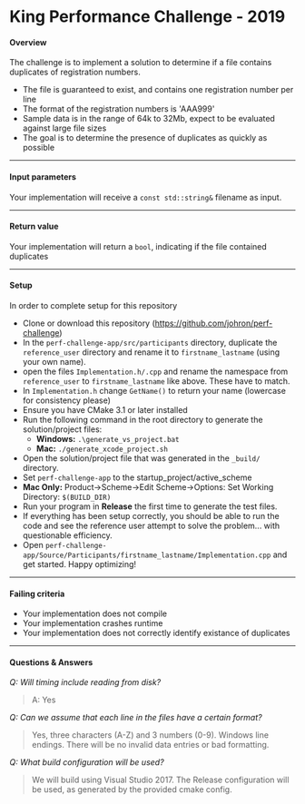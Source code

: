 # King Performance Challenge - 2019

#### Overview
The challenge is to implement a solution to determine if a file contains duplicates of registration numbers.

* The file is guaranteed to exist, and contains one registration number per line
* The format of the registration numbers is 'AAA999'
* Sample data is in the range of 64k to 32Mb, expect to be evaluated against large file sizes
* The goal is to determine the presence of duplicates as quickly as possible

--------------

#### Input parameters
Your implementation will receive a `const std::string&` filename as input.

--------------

#### Return value
Your implementation will return a `bool`, indicating if the file contained duplicates

--------------

#### Setup
In order to complete setup for this repository
* Clone or download this repository (https://github.com/johron/perf-challenge)
* In the `perf-challenge-app/src/participants` directory, duplicate the `reference_user` directory and rename it to `firstname_lastname` (using your own name).
* open the files `Implementation.h/.cpp` and rename the namespace from `reference_user` to `firstname_lastname` like above. These have to match.
* In `Implementation.h` change `GetName()` to return your name (lowercase for consistency please)
* Ensure you have CMake 3.1 or later installed
* Run the following command in the root directory to generate the solution/project files:
    * **Windows:** `.\generate_vs_project.bat`
    * **Mac:** `./generate_xcode_project.sh` 
* Open the solution/project file that was generated in the `_build/` directory.
* Set `perf-challenge-app` to the startup_project/active_scheme
* **Mac Only:** Product->Scheme->Edit Scheme->Options: Set Working Directory: `$(BUILD_DIR)`
* Run your program in **Release** the first time to generate the test files.
* If everything has been setup correctly, you should be able to run the code and see the reference user attempt to solve the problem... with questionable efficiency.
* Open `perf-challenge-app/Source/Participants/firstname_lastname/Implementation.cpp` and get started. Happy optimizing!

--------------

#### Failing criteria
* Your implementation does not compile
* Your implementation crashes runtime
* Your implementation does not correctly identify existance of duplicates

--------------

#### Questions & Answers
 *Q: Will timing include reading from disk?*
> A: Yes

 *Q: Can we assume that each line in the files have a certain format?*
 > Yes, three characters (A-Z) and 3 numbers (0-9). Windows line endings. There will be no invalid data entries or bad formatting.

 *Q: What build configuration will be used?*
 > We will build using Visual Studio 2017. The Release configuration will be used, as generated by the provided cmake config.
